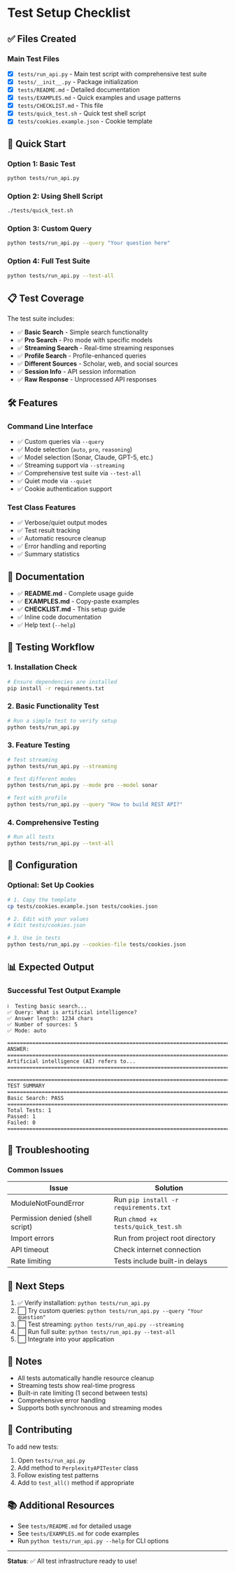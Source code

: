 # Test Setup Checklist

## ✅ Files Created

### Main Test Files
- [x] `tests/run_api.py` - Main test script with comprehensive test suite
- [x] `tests/__init__.py` - Package initialization
- [x] `tests/README.md` - Detailed documentation
- [x] `tests/EXAMPLES.md` - Quick examples and usage patterns
- [x] `tests/CHECKLIST.md` - This file
- [x] `tests/quick_test.sh` - Quick test shell script
- [x] `tests/cookies.example.json` - Cookie template

## 🚀 Quick Start

### Option 1: Basic Test
```bash
python tests/run_api.py
```

### Option 2: Using Shell Script
```bash
./tests/quick_test.sh
```

### Option 3: Custom Query
```bash
python tests/run_api.py --query "Your question here"
```

### Option 4: Full Test Suite
```bash
python tests/run_api.py --test-all
```

## 📋 Test Coverage

The test suite includes:

- ✅ **Basic Search** - Simple search functionality
- ✅ **Pro Search** - Pro mode with specific models  
- ✅ **Streaming Search** - Real-time streaming responses
- ✅ **Profile Search** - Profile-enhanced queries
- ✅ **Different Sources** - Scholar, web, and social sources
- ✅ **Session Info** - API session information
- ✅ **Raw Response** - Unprocessed API responses

## 🛠️ Features

### Command Line Interface
- ✅ Custom queries via `--query`
- ✅ Mode selection (`auto`, `pro`, `reasoning`)
- ✅ Model selection (Sonar, Claude, GPT-5, etc.)
- ✅ Streaming support via `--streaming`
- ✅ Comprehensive test suite via `--test-all`
- ✅ Quiet mode via `--quiet`
- ✅ Cookie authentication support

### Test Class Features
- ✅ Verbose/quiet output modes
- ✅ Test result tracking
- ✅ Automatic resource cleanup
- ✅ Error handling and reporting
- ✅ Summary statistics

## 📖 Documentation

- ✅ **README.md** - Complete usage guide
- ✅ **EXAMPLES.md** - Copy-paste examples
- ✅ **CHECKLIST.md** - This setup guide
- ✅ Inline code documentation
- ✅ Help text (`--help`)

## 🧪 Testing Workflow

### 1. Installation Check
```bash
# Ensure dependencies are installed
pip install -r requirements.txt
```

### 2. Basic Functionality Test
```bash
# Run a simple test to verify setup
python tests/run_api.py
```

### 3. Feature Testing
```bash
# Test streaming
python tests/run_api.py --streaming

# Test different modes
python tests/run_api.py --mode pro --model sonar

# Test with profile
python tests/run_api.py --query "How to build REST API?"
```

### 4. Comprehensive Testing
```bash
# Run all tests
python tests/run_api.py --test-all
```

## 🔧 Configuration

### Optional: Set Up Cookies
```bash
# 1. Copy the template
cp tests/cookies.example.json tests/cookies.json

# 2. Edit with your values
# Edit tests/cookies.json

# 3. Use in tests
python tests/run_api.py --cookies-file tests/cookies.json
```

## 📊 Expected Output

### Successful Test Output Example
```
ℹ️  Testing basic search...
✅ Query: What is artificial intelligence?
✅ Answer length: 1234 chars
✅ Number of sources: 5
✅ Mode: auto

================================================================================
ANSWER:
================================================================================
Artificial intelligence (AI) refers to...
================================================================================

================================================================================
TEST SUMMARY
================================================================================
Basic Search: PASS
================================================================================
Total Tests: 1
Passed: 1
Failed: 0
================================================================================
```

## 🐛 Troubleshooting

### Common Issues

| Issue | Solution |
|-------|----------|
| ModuleNotFoundError | Run `pip install -r requirements.txt` |
| Permission denied (shell script) | Run `chmod +x tests/quick_test.sh` |
| Import errors | Run from project root directory |
| API timeout | Check internet connection |
| Rate limiting | Tests include built-in delays |

## 🎯 Next Steps

1. ✅ Verify installation: `python tests/run_api.py`
2. ⬜ Try custom queries: `python tests/run_api.py --query "Your question"`
3. ⬜ Test streaming: `python tests/run_api.py --streaming`
4. ⬜ Run full suite: `python tests/run_api.py --test-all`
5. ⬜ Integrate into your application

## 📝 Notes

- All tests automatically handle resource cleanup
- Streaming tests show real-time progress
- Built-in rate limiting (1 second between tests)
- Comprehensive error handling
- Supports both synchronous and streaming modes

## 🤝 Contributing

To add new tests:
1. Open `tests/run_api.py`
2. Add method to `PerplexityAPITester` class
3. Follow existing test patterns
4. Add to `test_all()` method if appropriate

## 📚 Additional Resources

- See `tests/README.md` for detailed usage
- See `tests/EXAMPLES.md` for code examples
- Run `python tests/run_api.py --help` for CLI options

---

**Status**: ✅ All test infrastructure ready to use!
